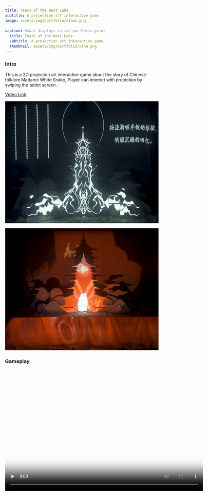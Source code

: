 ```yaml
---
title: Tears of the West Lake
subtitle: A projection art interactive game
image: assets/img/portfolio/xihu1.png

caption: #what displays in the portfolio grid:
  title: Tears of the West Lake
  subtitle: A projection art interactive game
  thumbnail: assets/img/portfolio/xihu.png
---
```


### Intro

This is a 2D projection art interactive game about the story of Chinese folklore Madame White Snake, Player can interect with projection by swiping the tablet screen.

[Video Link](https://www.youtube.com/watch?v=uow1KlBxh64)

<p align="center">
  <img width="650" height="400" src="../assets/img/portfolio/xihu2.png" alt="xihu">
</p>

<p align="center">
  <img width="650" height="400" src="../assets/img/portfolio/xihu3.png" alt="xihu">
</p>


### Gameplay

<video width="650" height="400" id="video" controls="" preload="none" poster="xihu"> 
      <source id="mp4" src="../assets/video/xihu.mp4" type="video/mp4">
</videos>